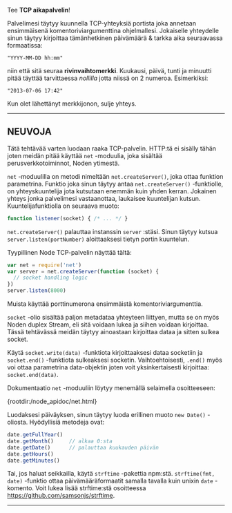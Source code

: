 Tee **TCP aikapalvelin**!

Palvelimesi täytyy kuunnella TCP-yhteyksiä portista joka annetaan ensimmäisenä komentoriviargumenttina ohjelmallesi. Jokaiselle yhteydelle sinun täytyy kirjoittaa tämänhetkinen päivämäärä & tarkka aika seuraavassa formaatissa:

```
"YYYY-MM-DD hh:mm"
```

niin että sitä seuraa **rivinvaihtomerkki**. Kuukausi, päivä, tunti ja minuutti pitää täyttää tarvittaessa *nollilla* jotta niissä on 2 numeroa. Esimerkiksi:

```
"2013-07-06 17:42"
```

Kun olet lähettänyt merkkijonon, sulje yhteys. 

----------------------------------------------------------------------
## NEUVOJA

Tätä tehtävää varten luodaan raaka TCP-palvelin. HTTP:tä ei sisälly tähän joten meidän pitää käyttää `net` -moduulia, joka sisältää perusverkkotoiminnot, Noden ytimestä. 

`net` -moduulilla on metodi nimeltään `net.createServer()`, joka ottaa funktion parametrina. Funktio joka sinun täytyy antaa `net.createServer()` -funktiolle, on yhteyskuuntelija jota kutsutaan enemmän kuin yhden kerran. Jokainen yhteys jonka palvelimesi vastaanottaa, laukaisee kuuntelijan kutsun. Kuuntelijafunktiolla on seuraava muoto: 

```js
function listener(socket) { /* ... */ }
```

`net.createServer()` palauttaa instanssin `server` :stäsi. Sinun täytyy kutsua `server.listen(portNumber)` aloittaaksesi tietyn portin kuuntelun. 

Tyypillinen Node TCP-palvelin näyttää tältä: 

```js
var net = require('net')
var server = net.createServer(function (socket) {
  // socket handling logic
})
server.listen(8000)
```

Muista käyttää porttinumerona ensimmäistä komentoriviargumenttia. 

`socket` -olio sisältää paljon metadataa yhteyteen liittyen, mutta se on myös Noden duplex Stream, eli sitä voidaan lukea ja siihen voidaan kirjoittaa. Tässä tehtävässä meidän täytyy ainoastaan kirjoittaa dataa ja sitten sulkea socket. 

Käytä `socket.write(data)` -funktiota kirjoittaaksesi dataa socketiin ja `socket.end()` -funktiota sulkeaksesi socketin. Vaihtoehtoisesti, `.end()` myös voi ottaa parametrina data-objektin joten voit yksinkertaisesti kirjoittaa: `socket.end(data)`.

Dokumentaatio `net` -moduuliin löytyy menemällä selaimella osoitteeseen:

  {rootdir:/node_apidoc/net.html}

Luodaksesi päiväyksen, sinun täytyy luoda erillinen muoto `new Date()` -oliosta. Hyödyllisiä metodeja ovat: 

```js
date.getFullYear()
date.getMonth()     // alkaa 0:sta
date.getDate()      // palauttaa kuukauden päivän
date.getHours()
date.getMinutes()
```

Tai, jos haluat seikkailla, käytä `strftime` -pakettia npm:stä. `strftime(fmt, date)` -funktio ottaa päivämääräformaatit samalla tavalla kuin unixin `date` -komento. Voit lukea lisää strftime:stä osoitteessa https://github.com/samsonjs/strftime. 

----------------------------------------------------------------------